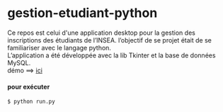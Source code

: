 # gestion-etudiant-python
Ce repos est celui d'une application desktop pour la gestion des inscriptions des étudiants de l’INSEA. l’objectif de se projet était de se familiariser avec le langage python. <br/>
L’application a été développée avec la lib Tkinter et la base de données MySQL. <br/>
démo ==> [ici](https://drive.google.com/file/d/18z3g-G9hkahgtANUGG_7dnTI03bbnOeN/view?usp=sharing)
<br/>

#### pour exécuter

`$ python run.py`
